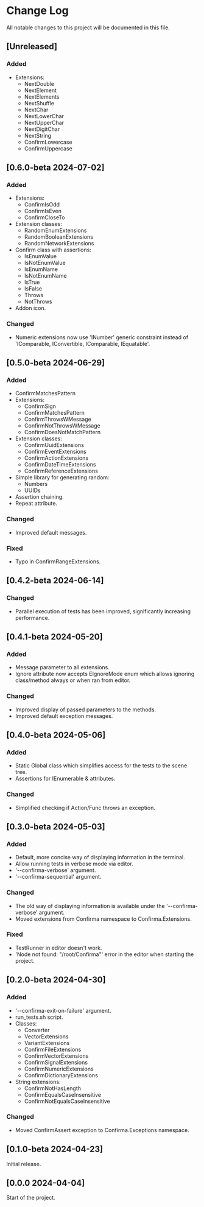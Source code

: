 # Change Log

All notable changes to this project will be documented in this file.

## [Unreleased]

### Added

- Extensions:
  - NextDouble
  - NextElement
  - NextElements
  - NextShuffle
  - NextChar
  - NextLowerChar
  - NextUpperChar
  - NextDigitChar
  - NextString
  - ConfirmLowercase
  - ConfirmUppercase

## [0.6.0-beta 2024-07-02]

### Added

- Extensions:
  - ConfirmIsOdd
  - ConfirmIsEven
  - ConfirmCloseTo
- Extension classes:
  - RandomEnumExtensions
  - RandomBooleanExtensions
  - RandomNetworkExtensions
- Confirm class with assertions:
  - IsEnumValue
  - IsNotEnumValue
  - IsEnumName
  - IsNotEnumName
  - IsTrue
  - IsFalse
  - Throws
  - NotThrows
- Addon icon.

### Changed

- Numeric extensions now use 'INumber<T>' generic constraint
  instead of 'IComparable, IConvertible, IComparable<T>, IEquatable<T>'.

## [0.5.0-beta 2024-06-29]

### Added

- ConfirmMatchesPattern
- Extensions:
  - ConfirmSign
  - ConfirmMatchesPattern
  - ConfirmThrowsWMessage
  - ConfirmNotThrowsWMessage
  - ConfirmDoesNotMatchPattern
- Extension classes:
  - ConfirmUuidExtensions
  - ConfirmEventExtensions
  - ConfirmActionExtensions
  - ConfirmDateTimeExtensions
  - ConfirmReferenceExtensions
- Simple library for generating random:
  - Numbers
  - UUIDs
- Assertion chaining.
- Repeat attribute.

### Changed

- Improved default messages.

### Fixed

- Typo in ConfirmRangeExtensions.

## [0.4.2-beta 2024-06-14]

### Changed

- Parallel execution of tests has been improved, significantly increasing performance.

## [0.4.1-beta 2024-05-20]

### Added

- Message parameter to all extensions.
- Ignore attribute now accepts EIgnoreMode enum
  which allows ignoring class/method always or when ran from editor.

### Changed

- Improved display of passed parameters to the methods.
- Improved default exception messages.

## [0.4.0-beta 2024-05-06]

### Added

- Static Global class which simplifies access for the tests to the scene tree.
- Assertions for IEnumerable & attributes.

### Changed

- Simplified checking if Action/Func throws an exception.

## [0.3.0-beta 2024-05-03]

### Added

- Default, more concise way of displaying information in the terminal.
- Allow running tests in verbose mode via editor.
- '--confirma-verbose' argument.
- '--confirma-sequential' argument.

### Changed

- The old way of displaying information is available under the '--confirma-verbose' argument.
- Moved extensions from Confirma namespace to Confirma.Extensions.

### Fixed

- TestRunner in editor doesn't work.
- 'Node not found: "/root/Confirma"' error in the editor when starting the project.

## [0.2.0-beta 2024-04-30]

### Added

- '--confirma-exit-on-failure' argument.
- run_tests.sh script.
- Classes:
  - Converter
  - VectorExtensions
  - VariantExtensions
  - ConfirmFileExtensions
  - ConfirmVectorExtensions
  - ConfirmSignalExtensions
  - ConfirmNumericExtensions
  - ConfirmDictionaryExtensions
- String extensions:
  - ConfirmNotHasLength
  - ConfirmEqualsCaseInsensitive
  - ConfirmNotEqualsCaseInsensitive

### Changed

- Moved ConfirmAssert exception to Confirma.Exceptions namespace.

## [0.1.0-beta 2024-04-23]

Initial release.

## [0.0.0 2024-04-04]

Start of the project.
